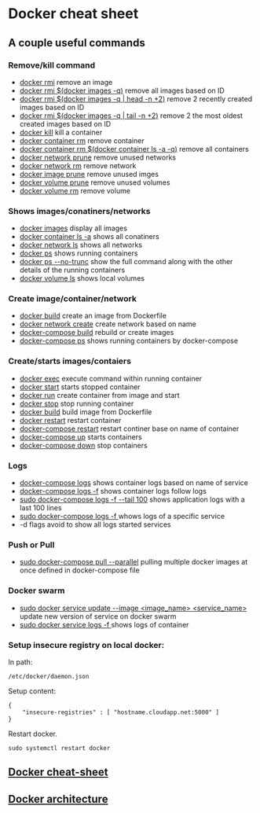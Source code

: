 
# Docker cheat sheet

## A couple useful commands

### Remove/kill command
- [docker rmi](https://docs.docker.com/engine/reference/commandline/rmi/)   remove an image
- [docker rmi $(docker images -q)](https://docs.docker.com/engine/reference/commandline/rmi/)   remove all images based on ID
- [docker rmi $(docker images -q | head -n +2)](https://docs.docker.com/engine/reference/commandline/rmi/)   remove 2 recently created images based on ID
- [docker rmi $(docker images -q | tail -n +2)](https://docs.docker.com/engine/reference/commandline/rmi/)   remove 2 the most oldest created images based on ID
- [docker kill](https://docs.docker.com/engine/reference/commandline/kill/)   kill a container
- [docker container rm](https://docs.docker.com/engine/reference/commandline/container_rm/)   remove container
- [docker container rm $(docker container ls -a -q)](https://docs.docker.com/engine/reference/commandline/container_rm/) remove all containers
- [docker network prune](https://docs.docker.com/engine/reference/commandline/network_prune/)   remove unused networks
- [docker network rm](https://docs.docker.com/engine/reference/commandline/network_rm/)   remove network
- [docker image prune](https://docs.docker.com/engine/reference/commandline/image_prune/)   remove unused imges
- [docker volume prune](https://docs.docker.com/engine/reference/commandline/volume_prune/)   remove unused volumes
- [docker volume rm](https://docs.docker.com/engine/reference/commandline/volume_rm/)	remove volume

### Shows images/conatiners/networks
- [docker images](https://docs.docker.com/engine/reference/commandline/images/)   display all images
- [docker container ls -a]()   shows all conatiners
- [docker network ls](https://docs.docker.com/engine/reference/commandline/network/)   shows all networks
- [docker ps](https://docs.docker.com/engine/reference/commandline/ps/)   shows running containers
- [docker ps --no-trunc](https://docs.docker.com/engine/reference/commandline/ps/) show the full command along with the other details of the running containers
- [docker volume ls](https://docs.docker.com/engine/reference/commandline/volume_ls/)	shows local volumes

### Create image/container/network
- [docker build](https://docs.docker.com/engine/reference/commandline/build/)   create an image from Dockerfile
- [docker network create](https://docs.docker.com/engine/reference/commandline/network_create/)   create network based on name
- [docker-compose build](https://docs.docker.com/compose/reference/build/)   rebuild or create images
- [docker-compose ps](https://docs.docker.com/compose/reference/ps/)	shows running containers by docker-compose

### Create/starts images/contaiers
- [docker exec](https://docs.docker.com/engine/reference/commandline/exec/) execute command within running container
- [docker start](https://docs.docker.com/engine/reference/commandline/start/)   starts stopped container
- [docker run](https://docs.docker.com/engine/reference/commandline/run/)     create container from image and start
- [docker stop](https://docs.docker.com/engine/reference/commandline/stop/)   stop running container
- [docker build](https://docs.docker.com/engine/reference/commandline/build/)     build image from Dockerfile
- [docker restart](https://docs.docker.com/engine/reference/commandline/restart/)	restart container 
- [docker-compose restart](https://docs.docker.com/compose/reference/restart/)	restart continer base on name of container
- [docker-compose up](https://docs.docker.com/compose/reference/up/)   starts containers
- [docker-compose down](https://docs.docker.com/compose/reference/down/)   stop containers  

### Logs
- [docker-compose logs](https://docs.docker.com/compose/reference/logs/)   shows container logs based on name of service
- [docker-compose logs -f](https://docs.docker.com/compose/reference/logs/)   shows container logs follow logs
- [sudo docker-compose logs -f --tail 100](https://docs.docker.com/engine/reference/commandline/logs/) shows application logs with a last 100 lines
- [sudo docker-compose logs -f <service>](https://docs.docker.com/engine/reference/commandline/logs/) whows logs of a specific service
- -d flags avoid to show all logs started services

### Push or Pull
- [sudo docker-compose pull --parallel]() pulling multiple docker images at once defined in docker-compose file

### Docker swarm
- [sudo docker service update --image <image_name> <service_name>]() update new version of service on docker swarm
- [sudo docker service logs -f <container>]() shows logs of container

### Setup insecure registry on local docker:
In path:
```
/etc/docker/daemon.json
```
Setup content:
```
{
    "insecure-registries" : [ "hostname.cloudapp.net:5000" ]
}
```
Restart docker.
```
sudo systemctl restart docker
```


## [Docker cheat-sheet](https://github.com/wsargent/docker-cheat-sheet)

## [Docker architecture](https://docs.docker.com/engine/docker-overview/)
